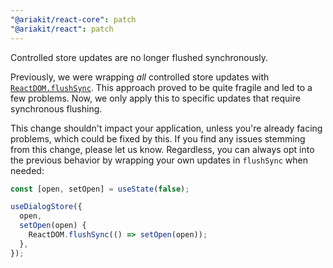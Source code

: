 ```yaml
---
"@ariakit/react-core": patch
"@ariakit/react": patch
---
```


Controlled store updates are no longer flushed synchronously.

Previously, we were wrapping _all_ controlled store updates with [`ReactDOM.flushSync`](https://react.dev/reference/react-dom/flushSync). This approach proved to be quite fragile and led to a few problems. Now, we only apply this to specific updates that require synchronous flushing.

This change shouldn't impact your application, unless you're already facing problems, which could be fixed by this. If you find any issues stemming from this change, please let us know. Regardless, you can always opt into the previous behavior by wrapping your own updates in `flushSync` when needed:

```js
const [open, setOpen] = useState(false);

useDialogStore({
  open,
  setOpen(open) {
    ReactDOM.flushSync(() => setOpen(open));
  },
});
```

